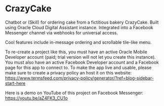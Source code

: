 # CrazyCake
Chatbot or (Skill) for ordering cake from a fictitious bakery CrazyCake. Built using Oracle Cloud Digital Assistant instance. Integrated into a Facebook Messenger channel via webhooks for universal access.

Cool features include in-message ordering and scrollable tile-like menu.

To re-create a project like this, you must have an active Oracle Mobile Developer account (paid; trial version will not let you create this instance). You must also have an active Facebook Developer account and a Facebook page for this app to connect to. To make the app live and usable, please make sure to create a privacy policy an host it on this website:
https://www.termsfeed.com/privacy-policy/generator/?ref=blog-sidebar-start-here

Here is a demo on YouTube of this project on Facebook Messenger:
https://youtu.be/aZ4FK3_CU1o
